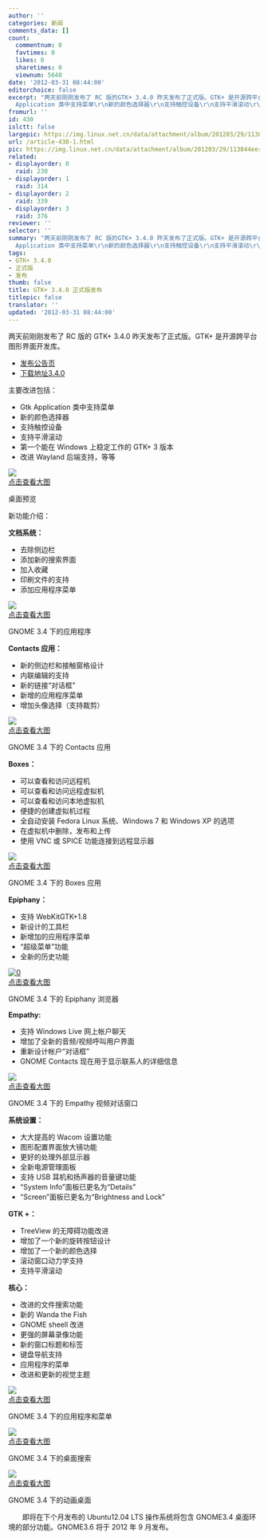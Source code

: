 ```yaml
---
author: ''
categories: 新闻
comments_data: []
count:
  commentnum: 0
  favtimes: 0
  likes: 0
  sharetimes: 0
  viewnum: 5648
date: '2012-03-31 08:44:00'
editorchoice: false
excerpt: "两天前刚刚发布了 RC 版的GTK+ 3.4.0 昨天发布了正式版。GTK+ 是开源跨平台图形界面开发库。\r\n\r\n发布公告页\r\n下载地址3.4.0\r\n\r\n主要改进包括：\r\n\r\nGtk
  Application 类中支持菜单\r\n新的颜色选择器\r\n支持触控设备\r\n支持平滑滚动\r\n ..."
fromurl: ''
id: 430
islctt: false
largepic: https://img.linux.net.cn/data/attachment/album/201203/29/113844eerz06eastnu0erw.jpg
url: /article-430-1.html
pic: https://img.linux.net.cn/data/attachment/album/201203/29/113844eerz06eastnu0erw.jpg.thumb.jpg
related:
- displayorder: 0
  raid: 230
- displayorder: 1
  raid: 314
- displayorder: 2
  raid: 339
- displayorder: 3
  raid: 376
reviewer: ''
selector: ''
summary: "两天前刚刚发布了 RC 版的GTK+ 3.4.0 昨天发布了正式版。GTK+ 是开源跨平台图形界面开发库。\r\n\r\n发布公告页\r\n下载地址3.4.0\r\n\r\n主要改进包括：\r\n\r\nGtk
  Application 类中支持菜单\r\n新的颜色选择器\r\n支持触控设备\r\n支持平滑滚动\r\n ..."
tags:
- GTK+ 3.4.0
- 正式版
- 发布
thumb: false
title: GTK+ 3.4.0 正式版发布
titlepic: false
translator: ''
updated: '2012-03-31 08:44:00'
---
```


两天前刚刚发布了 RC 版的 GTK+ 3.4.0 昨天发布了正式版。GTK+ 是开源跨平台图形界面开发库。


* [发布公告页](http://lwn.net/Articles/488803/)
* [下载地址3.4.0](http://ftp.gnome.org/pub/GNOME/sources/gtk+/3.4/)


主要改进包括：


* Gtk Application 类中支持菜单
* 新的颜色选择器
* 支持触控设备
* 支持平滑滚动
* 第一个能在 Windows 上稳定工作的 GTK+ 3 版本
* 改进 Wayland 后端支持，等等


[![](/data/attachment/album/201203/29/113844eerz06eastnu0erw.jpg)  
点击查看大图](https://img.linux.net.cn/data/attachment/album/201203/29/113844eerz06eastnu0erw.jpg)


桌面预览


新功能介绍：


**文档系统：**


* 去除侧边栏
* 添加新的搜索界面
* 加入收藏
* 印刷文件的支持
* 添加应用程序菜单


[![](/data/attachment/album/201203/29/1138440z77t43z6bsmw7sk.jpg)  
点击查看大图](https://img.linux.net.cn/data/attachment/album/201203/29/1138440z77t43z6bsmw7sk.jpg)


GNOME 3.4 下的应用程序


**Contacts 应用：**


* 新的侧边栏和接触窗格设计
* 内联编辑的支持
* 新的链接“对话框"
* 新增的应用程序菜单
* 增加头像选择（支持裁剪）


[![](/data/attachment/album/201203/29/113846yzq229sr9xugnuyu.jpg)  
点击查看大图](https://img.linux.net.cn/data/attachment/album/201203/29/113846yzq229sr9xugnuyu.jpg)


GNOME 3.4 下的 Contacts 应用


**Boxes：**


* 可以查看和访问远程机
* 可以查看和访问远程虚拟机
* 可以查看和访问本地虚拟机
* 便捷的创建虚拟机过程
* 全自动安装 Fedora Linux 系统、Windows 7 和 Windows XP 的选项
* 在虚拟机中删除，发布和上传
* 使用 VNC 或 SPICE 功能连接到远程显示器


[![](/data/attachment/album/201203/29/11384845nfnfffzfzgvnjf.jpg)  
点击查看大图](https://img.linux.net.cn/data/attachment/album/201203/29/11384845nfnfffzfzgvnjf.jpg)


GNOME 3.4 下的 Boxes 应用


**Epiphany：**


* 支持 WebKitGTK+1.8
* 新设计的工具栏
* 新增加的应用程序菜单
* “超级菜单”功能
* 全新的历史功能


[![0](/data/attachment/album/201203/29/113848z21m1o553lz1m1li.jpg)  
点击查看大图](https://img.linux.net.cn/data/attachment/album/201203/29/113848z21m1o553lz1m1li.jpg)


GNOME 3.4 下的 Epiphany 浏览器


**Empathy:**


* 支持 Windows Live 网上帐户聊天
* 增加了全新的音频/视频呼叫用户界面
* 重新设计帐户“对话框”
* GNOME Contacts 现在用于显示联系人的详细信息


[![](/data/attachment/album/201203/29/11385165vlnvaa6yubya86.jpg)  
点击查看大图](https://img.linux.net.cn/data/attachment/album/201203/29/11385165vlnvaa6yubya86.jpg)


GNOME 3.4 下的 Empathy 视频对话窗口


**系统设置：**


* 大大提高的 Wacom 设置功能
* 图形配置界面放大镜功能
* 更好的处理外部显示器
* 全新电源管理面板
* 支持 USB 耳机和扬声器的音量键功能
* “System Info”面板已更名为“Details”
* “Screen”面板已更名为“Brightness and Lock”


**GTK +：**


* TreeView 的无障碍功能改进
* 增加了一个新的旋转按钮设计
* 增加了一个新的颜色选择
* 滚动窗口动力学支持
* 支持平滑滚动


**核心：**


* 改进的文件搜索功能
* 新的 Wanda the Fish
* GNOME sheell 改进
* 更强的屏幕录像功能
* 新的窗口标题和标签
* 键盘导航支持
* 应用程序的菜单
* 改进和更新的视觉主题


[![](/data/attachment/album/201203/29/11385396ynhe9vn9491zq9.jpg)  
点击查看大图](https://img.linux.net.cn/data/attachment/album/201203/29/11385396ynhe9vn9491zq9.jpg)


GNOME 3.4 下的应用程序和菜单


[![](/data/attachment/album/201203/29/113855d27iiafx1pop5ooo.jpg)  
点击查看大图](https://img.linux.net.cn/data/attachment/album/201203/29/113855d27iiafx1pop5ooo.jpg)


GNOME 3.4 下的桌面搜索


[![](/data/attachment/album/201203/29/113857m0t6bad2dmj0zujb.jpg)  
点击查看大图](https://img.linux.net.cn/data/attachment/album/201203/29/113857m0t6bad2dmj0zujb.jpg)


GNOME 3.4 下的动画桌面


　　即将在下个月发布的 Ubuntu12.04 LTS 操作系统将包含 GNOME3.4 桌面环境的部分功能。GNOME3.6 将于 2012 年 9 月发布。